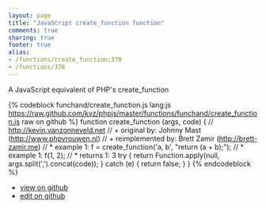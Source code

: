 ```yaml
---
layout: page
title: "JavaScript create_function function"
comments: true
sharing: true
footer: true
alias:
- /functions/create_function:378
- /functions/378
---
```

A JavaScript equivalent of PHP's create_function

{% codeblock funchand/create_function.js lang:js https://raw.github.com/kvz/phpjs/master/functions/funchand/create_function.js raw on github %}
function create_function (args, code) {
    // http://kevin.vanzonneveld.net
    // +   original by: Johnny Mast (http://www.phpvrouwen.nl)
    // +   reimplemented by: Brett Zamir (http://brett-zamir.me)
    // *     example 1: f = create_function('a, b', "return (a + b);");
    // *     example 1: f(1, 2);
    // *     returns 1: 3
    try {
        return Function.apply(null, args.split(',').concat(code));
    } catch (e) {
        return false;
    }
}
{% endcodeblock %}

 - [view on github](https://github.com/kvz/phpjs/blob/master/functions/funchand/create_function.js)
 - [edit on github](https://github.com/kvz/phpjs/edit/master/functions/funchand/create_function.js)
